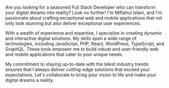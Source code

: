 Are you looking for a seasoned Full Stack Developer who can transform your digital dreams into reality? Look no further! I'm Miftahul Islam, and I'm passionate about crafting exceptional web and mobile applications that not only look stunning but also deliver exceptional user experiences.

With a wealth of experience and expertise, I specialize in creating dynamic and interactive digital solutions. My skills span a wide range of technologies, including JavaScript, PHP, React, WordPress, TypeScript, and GraphQL. These tools empower me to build robust and user-friendly web and mobile applications that cater to your unique needs.

My commitment to staying up-to-date with the latest industry trends ensures that I always deliver cutting-edge solutions that exceed your expectations. Let's collaborate to bring your vision to life and make your digital dreams a reality.

